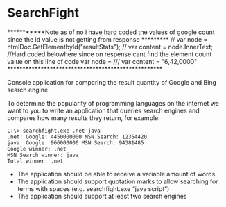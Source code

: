 # SearchFight
***********Note as of no i have hard coded the values of google count since the id value is not getting from response *********
// var node = htmlDoc.GetElementbyId("resultStats");
// var content = node.InnerText;
     //Hard coded belowhere since on respense cant find the element count value on this line of code var node = 
        /// var content = "6,42,0000"
        ***************************************************
        
Console application for comparing the result quantity of Google and Bing search engine

To determine the popularity of programming languages on the internet we want to you to write an application that queries search engines and compares how many results they return, for example:

    C:\> searchfight.exe .net java
    .net: Google: 4450000000 MSN Search: 12354420
    java: Google: 966000000 MSN Search: 94381485
    Google winner: .net
    MSN Search winner: java
    Total winner: .net

- The application should be able to receive a variable amount of words
- The application should support quotation marks to allow searching for terms with spaces (e.g. searchfight.exe “java script”)
- The application should support at least two search engines
